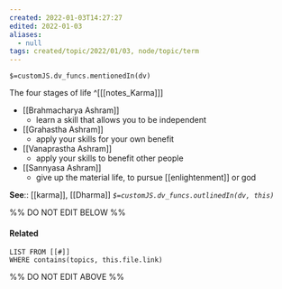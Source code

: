 ```yaml
---
created: 2022-01-03T14:27:27 
edited: 2022-01-03
aliases:
  - null
tags: created/topic/2022/01/03, node/topic/term
---
```

`$=customJS.dv_funcs.mentionedIn(dv)`

The four stages of life 
^[[[notes_Karma]]]

- [[Brahmacharya Ashram]]
	- learn a skill that allows you to be independent
- [[Grahastha Ashram]]
	- apply your skills for your own benefit
- [[Vanaprastha Ashram]]
	- apply your skills to benefit other people
- [[Sannyasa Ashram]]
	- give up the material life, to pursue [[enlightenment]] or god

**See**:: [[karma]], [[Dharma]]
*`$=customJS.dv_funcs.outlinedIn(dv, this)`*

%% DO NOT EDIT BELOW %%
#### Related 
```dataview
LIST FROM [[#]]
WHERE contains(topics, this.file.link)
```
%% DO NOT EDIT ABOVE %%
